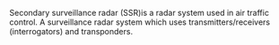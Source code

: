 Secondary surveillance radar (SSR)is a radar system used in air traffic control. A surveillance radar system which uses transmitters/receivers (interrogators) and transponders.
